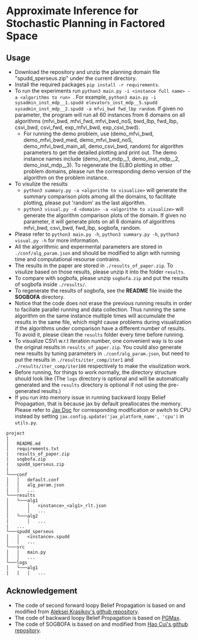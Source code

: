 # Approximate Inference for Stochastic Planning in Factored Space

## Usage
- Download the repository and unzip the planning domain file "spudd_sperseus.zip" under the current directory.
- Install the required packages `pip install -r requirements`.
- To run the experiments run `python3 main.py -i <instance full name> -a <algorithms to run> `. For example, `python3 main.py -i sysadmin_inst_mdp__1.spudd elevators_inst_mdp__5.spudd sysadmin_inst_mdp__2.spudd -a mfvi_bwd fwd_lbp random`. If given no parameter, the program will run all 60 instances from 6 domains on all algorithms (mfvi_bwd, mfvi_fwd, mfvi_bwd_noS, bwd_lbp, fwd_lbp, csvi_bwd, csvi_fwd, exp_mfvi_bwd, exp_csvi_bwd). 
  - For running the demo problem, use (demo_mfvi_bwd, demo_mfvi_bwd_med, demo_mfvi_bwd_noS, demo_mfvi_bwd_main_all, demo_csvi_bwd, random) for algorithm parameters to get the detailed plotting and print out. The demo instance names include (demo_inst_mdp__1, demo_inst_mdp__2, demo_inst_mdp__3). To regenerate the ELBO plotting in other problem domains, please run the corresponding demo version of the algorithm on the problem instance.
- To visulize the results
  -   `python3 summary.py -a <algorithm to visualize>` will generate the summary comparison plots among all the domains, to facilitate plotting, please put 'random' as the last algorithm.
  - `python3 visual.py -d <domain> -a <algorithm to visualize>` will generate the algorithm comparison plots of the domain. If given no parameter, it will generate plots on all 6 domains of algorithms mfvi_bwd, csvi_bwd, fwd_lbp, sogbofa, random.
- Please refer to `python3 main.py -h`, `python3 summary.py -h`, `python3 visual.py -h` for more information. 
- All the algorithmic and expermental parameters are stored in `./conf/alg_param.json` and should be modified to align with running time and computational resourse contrains.
- The results in the paper are stored in `./results_of_paper.zip`. To visulize based on those results, please unzip it into the folder `results`.
- To compare with sogbofa, please unzip `sogbofa.zip` and put the results of sogbofa inside `./results/`.
- To regenerate the results of sogbofa, see the **README** file inside the **SOGBOFA** directory.
- Notice that the code does not erase the previous running results in order to faciliate parallel running and data collection. Thus running the same algorithm on the same instance multiple times will accumulate the results in the same file, which might cause problems during visualization if the algorithms under comparison have a different number of results. To avoid it, please clean the `results` folder every time before running. 
- To visualize CSVI w.r.t iteration number, one convenient way is to use the original results in `results_of_paper.zip`. You could also generate new results by tuning parameters in `./conf/alg_param.json`, but need to put the results in `./results/iter_comp/iter1` and `./results/iter_comp/iter100` respectively to make the visulization work.
- Before running, for things to work normally, the directory structure should look like (The `logs` directory is optional and will be automatically generated and the `results` directory is optional if not using the pre-generated results.)
- If you run into memory issue in running backward loopy Belief Propagation, that is because jax by default preallocates the memory. Please refer to [Jax Doc](https://jax.readthedocs.io/en/latest/gpu_memory_allocation.html) for corresponding modification or switch to CPU instead by setting `jax.config.update('jax_platform_name', 'cpu')` in `utils.py`.

```
project
|
│   README.md
│   requirements.txt
|   results_of_paper.zip
|   sogbofa.zip
|   spudd_sperseus.zip
|
└───conf
│   │   default.conf
│   │   alg_param.json
|   |   ...
└───results
│   └───alg1
│       │   <instance>_<alg1>_rlt.json
│       │   ...
│   └───alg2
|       │   ...
|   ...
└───spudd_sperseus
│   │   <instance>.spudd
│   │   ...
└───src
│   │   main.py
│   │   ...
└───logs
│   └───alg1
|   |   |   ...
```
## Acknowledgement
- The code of second forward loopy Belief Propagation is based on and modified from [Aleksei Krasikov's github repository](https://github.com/krashkov/Belief-Propagation).
- The code of backward loopy Belief Propagation is based on [PGMax](https://github.com/vicariousinc/PGMax).
- The code of SOGBOFA is based on and modified from [Hao Cui's github repository](https://github.com/hcui01/SOGBOFA).

